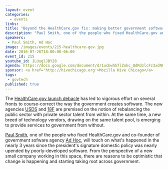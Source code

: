 ```yaml
---
layout: event
categories: 
  - events
links:
title: "Beyond the HealthCare.gov fix: making better government software"
description: "Paul Smith, one of the people who fixed HealthCare.gov and co-founder of government sofware agency Ad Hoc, will touch on what's happened in the nearly 3 years since the president's signature domestic policy was nearly upended by poorly-developed software. From the perspective of a new small company working in this space, there are reasons to be optimistic that change is happening and starting taking root across government."
speakers:
 - Paul Smith, Ad Hoc
image: /images/events/215-healthcare-gov.jpg
date: 2016-07-26T18:00:00-06:00
event_id: 215
youtube_id: JLUuglJBY28
agenda: https://docs.google.com/document/d/1ucbwh57lZokc_QdRdzlcFz3xdNQAUxPR3oqWpgtyGwQ/edit#
sponsor: <a href='http://hivechicago.org'>Mozilla Hive Chicago</a>
tags: 
 - govtech
published: true
---
```


The [HealthCare.gov launch debacle](https://www.propublica.org/article/heres-why-healthcaregov-broke-down) has led to vigorous effort on several fronts to course-correct the way the government creates software. The new agencies [USDS](https://www.usds.gov/) and [18F](https://18f.gsa.gov/) are premised on the notion of rebalancing the public sector with private sector talent from within. At the same time, a new breed of technology vendors, drawing on the same talent pool, is emerging to provide services to government from without.

[Paul Smith](https://pauladamsmith.com/about.html), one of the people who fixed HealthCare.gov and co-founder of government sofware agency [Ad Hoc](http://adhocteam.us/), will touch on what's happened in the nearly 3 years since the president's signature domestic policy was nearly upended by poorly-developed software. From the perspective of a new small company working in this space, there are reasons to be optimistic that change is happening and starting taking root across government.